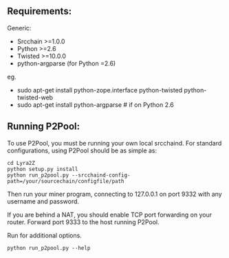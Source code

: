 Requirements:
-------------------------
Generic:
* Srcchain >=1.0.0
* Python >=2.6
* Twisted >=10.0.0
* python-argparse (for Python =2.6)

eg.
* sudo apt-get install python-zope.interface python-twisted python-twisted-web
* sudo apt-get install python-argparse # if on Python 2.6


Running P2Pool:
-------------------------
To use P2Pool, you must be running your own local srcchaind. For standard
configurations, using P2Pool should be as simple as:

    cd Lyra2Z
    python setup.py install
    python run_p2pool.py --srcchaind-config-path=/your/sourcechain/configfile/path 

Then run your miner program, connecting to 127.0.0.1 on port 9332 with any
username and password.

If you are behind a NAT, you should enable TCP port forwarding on your
router. Forward port 9333 to the host running P2Pool.

Run for additional options.

    python run_p2pool.py --help
